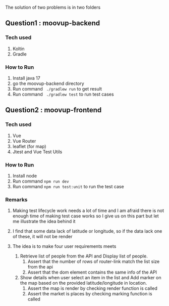The solution of two problems is in two folders

## Question1 : moovup-backend

### Tech used
1. Koltin
2. Gradle

### How to Run
1. Install java 17
2. go the moovup-backend directory
3. Run command ``` ./gradlew run``` to get result
4. Run command ``` ./gradlew test``` to run test cases


## Question2 : moovup-frontend
### Tech used
1. Vue
2. Vue Router 
3. leaflet (for map)
4. Jtest and Vue Test Utils  


### How to Run
1. Install node
2. Run command ```npm run dev```
3. Run command ```npm run test:unit``` to run the test case


### Remarks
1. Making test lifecycle work needs a lot of time and I am afraid there is not enough time of making test case works so I give us on this part but let me illustrate the idea behind it
2. I find that some data lack of latitude or longitude, so if the data lack one of these, it will not be render

2. The idea is to make four user requirements meets
    1. Retrieve list of people from the API and Display list of people.
        1. Assert that the number of rows of router-link match the list size from the api
        2. Assert that the dom element contains the same info of the API
    2. Show details when user select an item in the list and Add marker on the map based on the provided latitude/longitude in location.
        1. Assert the map is render by checking render function is called
        2. Assert the market is places by checking marking function is called
